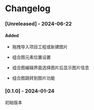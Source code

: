 # Changelog

### [Unreleased] - 2024-06-22

#### Added

- 拖拽导入项目工程或新建图片

- 组合图元素位置设置
- 组合图编辑界面选择图片后显示图片信息
- 组合图跳转到图片功能

### [0.1.0] - 2024-01-24

初始版本

